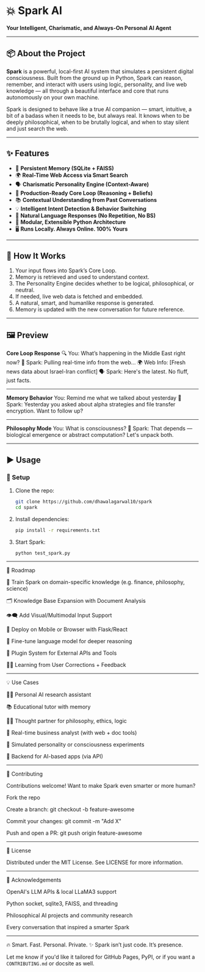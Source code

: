 # 💥 Spark AI  
**Your Intelligent, Charismatic, and Always-On Personal AI Agent**

---

## 📦 About the Project  
**Spark** is a powerful, local-first AI system that simulates a persistent digital consciousness. Built from the ground up in Python, Spark can reason, remember, and interact with users using logic, personality, and live web knowledge — all through a beautiful interface and core that runs autonomously on your own machine.

Spark is designed to behave like a true AI companion — smart, intuitive, a bit of a badass when it needs to be, but always real. It knows when to be deeply philosophical, when to be brutally logical, and when to stay silent and just search the web.

---

## ✨ Features  
- 🧠 **Persistent Memory (SQLite + FAISS)**  
- 🌍 **Real-Time Web Access via Smart Search**  
- 🗣️ **Charismatic Personality Engine (Context-Aware)**  
- 🔁 **Production-Ready Core Loop (Reasoning + Beliefs)**  
- 📚 **Contextual Understanding from Past Conversations**  
- 💡 **Intelligent Intent Detection & Behavior Switching**  
- 💬 **Natural Language Responses (No Repetition, No BS)**  
- 🧱 **Modular, Extensible Python Architecture**  
- 🖥️ **Runs Locally. Always Online. 100% Yours**

---

## 🧠 How It Works

1. Your input flows into Spark’s Core Loop.
2. Memory is retrieved and used to understand context.
3. The Personality Engine decides whether to be logical, philosophical, or neutral.
4. If needed, live web data is fetched and embedded.
5. A natural, smart, and humanlike response is generated.
6. Memory is updated with the new conversation for future reference.

---

## 🖼️ Preview

**Core Loop Response**
🔍 You: What’s happening in the Middle East right now?
🧠 Spark: Pulling real-time info from the web...
🌍 Web Info: [Fresh news data about Israel-Iran conflict]
🗣️ Spark: Here's the latest. No fluff, just facts.

---

**Memory Behavior**
You: Remind me what we talked about yesterday
🧠 Spark: Yesterday you asked about alpha strategies and file transfer encryption. Want to follow up?

---


**Philosophy Mode**
You: What is consciousness?
🧠 Spark: That depends — biological emergence or abstract computation? Let's unpack both.

---

## ▶️ Usage

### 🔧 Setup

1. Clone the repo:  
   ```bash
   git clone https://github.com/dhawalagarwal10/spark
   cd spark
   
2. Install dependencies:
   ```bash
   pip install -r requirements.txt

3. Start Spark:
   ```bash
   python test_spark.py

---

🧭 Roadmap

🧬 Train Spark on domain-specific knowledge (e.g. finance, philosophy, science)

🗂️ Knowledge Base Expansion with Document Analysis

👁️‍🗨️ Add Visual/Multimodal Input Support

📱 Deploy on Mobile or Browser with Flask/React

🧠 Fine-tune language model for deeper reasoning

🔗 Plugin System for External APIs and Tools

🧑‍🎓 Learning from User Corrections + Feedback

---

💡 Use Cases

🧑‍💻 Personal AI research assistant

📚 Educational tutor with memory

🧘‍♂️ Thought partner for philosophy, ethics, logic

💼 Real-time business analyst (with web + doc tools)

🧠 Simulated personality or consciousness experiments

🔧 Backend for AI-based apps (via API)

---

🤝 Contributing

Contributions welcome! Want to make Spark even smarter or more human?

Fork the repo

Create a branch: git checkout -b feature-awesome

Commit your changes: git commit -m "Add X"

Push and open a PR: git push origin feature-awesome

---

📄 License

Distributed under the MIT License. See LICENSE for more information.

---

🙏 Acknowledgements

OpenAI's LLM APIs & local LLaMA3 support

Python socket, sqlite3, FAISS, and threading

Philosophical AI projects and community research

Every conversation that inspired a smarter Spark

---

🔥 Smart. Fast. Personal. Private.
✨ Spark isn’t just code. It’s presence.

Let me know if you'd like it tailored for GitHub Pages, PyPI, or if you want a `CONTRIBUTING.md` or docsite as well.

